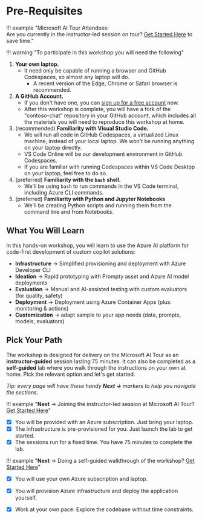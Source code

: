 # Pre-Requisites

!!! example "Microsoft AI Tour Attendees:  <br/> Are you currently in the instructor-led session on tour? [Get Started Here](./../01-Tour-Guide-Setup/01-setup.md) to save time."   


!!! warning "To participate in this workshop you will need the following"

1. **Your own laptop.**
    * It need only be capable of running a browser and GitHub Codespaces, so almost any laptop will do.
        * A recent version of the Edge, Chrome or Safari browser is recommended.
1. **A GitHub Account.**
    * If you don't have one, you can [sign up for a free account](https://github.com/signup) now.
    * After this workshop is complete, you will have a fork of the "contoso-chat" repository in your GitHub account, which includes all the materials you will need to reproduce this workshop at home.
1. (recommended) **Familiarity with Visual Studio Code.** 
    * We will run all code in GitHub Codespaces, a virtualized Linux machine, instead of your local laptop. We won't be running anything on your laptop directly.
    * VS Code Online will be our development environment in GitHub Codespaces.
    * If you are familiar with running Codespaces within VS Code Desktop on your laptop, feel free to do so. 
1. (preferred) **Familiarity with the `bash` shell.**
    * We'll be using `bash` to run commands in the VS Code terminal, including Azure CLI commands.
1. (preferred) **Familiarity with Python and Jupyter Notebooks**
    * We'll be creating Python scripts and running them from the command line and from Notebooks.

## What You Will Learn

In this hands-on workshop, you will learn to use the Azure AI platform for code-first development of custom copilot solutions:

* **Infrastructure** → Simplified provisioning and deployment with Azure Developer CLI
* **Ideation** → Rapid prototyping with Prompty asset and Azure AI model deployments
* **Evaluation** → Manual and AI-assisted testing with custom evaluators (for quality, safety)
* **Deployment** → Deployment using Azure Container Apps (plus: monitoring & actions)
* **Customization** → adapt sample to your app needs (data, prompts, models, evaluators)


## Pick Your Path

The workshop is designed for delivery on the Microsoft AI Tour as an **instructor-guided** session lasting 75 minutes. It can also be completed as a **self-guided** lab where you walk through the instructions on your own at home. Pick the relevant option and let's get started.

_Tip: every page will have these handy **Next →** markers to help you navigate the sections_.

!!! example "**Next** → Joining the instructor-led session at Microsoft AI Tour? [Get Started Here](./../01-Tour-Guide-Setup/01-setup.md)"

- [X] You will be provided with an Azure subscription. Just bring your laptop.
- [X] The infrastructure is pre-provisioned for you. Just launch the lab to get started.
- [X] The sessions run for a fixed time. You have 75 minutes to complete the lab.

!!! example  "**Next** → Doing a self-guided walkthrough of the workshop? [Get Started Here](./../02-Self-Guide-Setup/01-setup.md)"

- [X] You will use your own Azure subscription and laptop.
- [X] You will provision Azure infrastructure and deploy the application yourself. 
- [X] Work at your own pace. Explore the codebase without time constraints.


